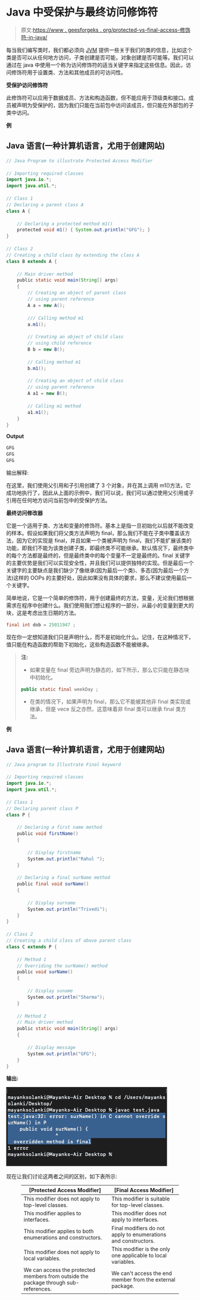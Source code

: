 # Java 中受保护与最终访问修饰符

> 原文:[https://www . geesforgeks . org/protected-vs-final-access-修饰符-in-java/](https://www.geeksforgeeks.org/protected-vs-final-access-modifier-in-java/)

每当我们编写类时，我们都必须向 [JVM](https://www.geeksforgeeks.org/jvm-works-jvm-architecture/) 提供一些关于我们的类的信息，比如这个类是否可以从任何地方访问，子类创建是否可能，对象创建是否可能等。我们可以通过在 java 中使用一个称为访问修饰符的适当关键字来指定这些信息。因此，访问修饰符用于设置类、方法和其他成员的可访问性。

**受保护访问修饰符**

此修饰符可以应用于数据成员、方法和构造函数，但不能应用于顶级类和接口。成员被声明为受保护的，因为我们只能在当前包中访问该成员，但只能在外部包的子类中访问。

**例**

## Java 语言(一种计算机语言，尤用于创建网站)

```java
// Java Program to illustrate Protected Access Modifier

// Importing required classes
import java.io.*;
import java.util.*;

// Class 1
// Declaring a parent class A
class A {

    // Declaring a protected method m1()
    protected void m1() { System.out.println("GFG"); }
}

// Class 2
// Creating a child class by extending the class A
class B extends A {

    // Main driver method
    public static void main(String[] args)
    {
        // Creating an object of parent class
        // using parent reference
        A a = new A();

        /// Calling method m1
        a.m1();

        // Creating an object of child class
        // using child reference
        B b = new B();

        // Calling method m1
        b.m1();

        // Creating an object of child class
        // using parent reference
        A a1 = new B();

        // Calling m1 method
        a1.m1();
    }
}
```

**Output**

```java
GFG
GFG
GFG
```

输出解释:

在这里，我们使用父引用和子引用创建了 3 个对象，并在其上调用 m1()方法，它成功地执行了，因此从上面的示例中，我们可以说，我们可以通过使用父引用或子引用在任何地方访问当前包中的受保护方法。

**最终访问修改器**

它是一个适用于类、方法和变量的修饰符。基本上是指一旦初始化以后就不能改变的样本。假设如果我们将父类方法声明为 final，那么我们不能在子类中覆盖该方法，因为它的实现是 final，并且如果一个类被声明为 final，我们不能扩展该类的功能，即我们不能为该类创建子类，即最终类不可能继承。默认情况下，最终类中的每个方法都是最终的，但是最终类中的每个变量不一定是最终的。final 关键字的主要优势是我们可以实现安全性，并且我们可以提供独特的实现。但是最后一个关键字的主要缺点是我们缺少了像继承(因为最后一个类)、多态(因为最后一个方法)这样的 OOPs 的主要好处，因此如果没有具体的要求，那么不建议使用最后一个关键字。

简单地说，它是一个简单的修饰符，用于创建最终的方法，变量，无论我们想根据需求在程序中创建什么。我们使用我们想让程序的一部分，从最小的变量到更大的块，这是考虑出生日期的方法。

```java
final int dob = 25011947 ;
```

现在你一定想知道我们只是声明什么，而不是初始化什么。记住，在这种情况下，值只能在构造函数的帮助下初始化，这些构造函数不能被继承。

> **注:**
> 
> *   如果变量在 final 旁边声明为静态的，如下所示，那么它只能在静态块中初始化。
> 
> ```java
> public static final weekDay ;
> ```
> 
> *   在类的情况下，如果声明为 final，那么它不能被其他非 final 类实现或继承，但是 vece 反之亦然，这意味着非 final 类可以继承 final 类方法。

**例**

## Java 语言(一种计算机语言，尤用于创建网站)

```java
// Java program to Illustrate Final keyword

// Importing required classes
import java.io.*;
import java.util.*;

// Class 1
// Declaring parent class P
class P {

    // Declaring a first name method
    public void firstName()
    {

        // Display firstname
        System.out.println("Rahul ");
    }

    // Declaring a final surName method
    public final void surName()
    {

        // Display surname
        System.out.println("Trivedi");
    }
}

// Class 2
// Creating a child class of above parent class
class C extends P {

    // Method 1
    // Overriding the surName() method
    public void surName()
    {

        // Display suname
        System.out.println("Sharma");
    }

    // Method 2
    // Main driver method
    public static void main(String[] args)
    {

        // Display message
        System.out.println("GFG");
    }
}
```

**输出:**

![](img/10e2001eabda934c9d59b2aeb99babae.png)

现在让我们讨论这两者之间的区别，如下表所示:

<figure class="table">

| [Protected Access Modifier] | [Final Access Modifier] |
| --- | --- |
| This modifier does not apply to top-level classes. | This modifier is suitable for top-level classes. |
| This modifier applies to interfaces. | This modifier does not apply to interfaces. |
| This modifier applies to both enumerations and constructors. | Final modifiers do not apply to enumerations and constructors. |
| This modifier does not apply to local variables. | This modifier is the only one applicable to local variables. |
| We can access the protected members from outside the package through sub-references. | We can't access the end member from the external package. |

</figure>